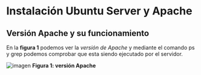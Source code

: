 # Instalación Ubuntu Server y Apache

## Versión Apache y su funcionamiento

En la **figura 1** podemos ver la *versión de Apache* y mediante el comando ps y grep podemos comprobar que esta siendo ejecutado por el servidor.

![imagen](https://github.com/Andresgp1991/Servidores-web-de-altas-prestaciones/blob/master/Practica1/1.png)
**Figura 1: versión Apache**
